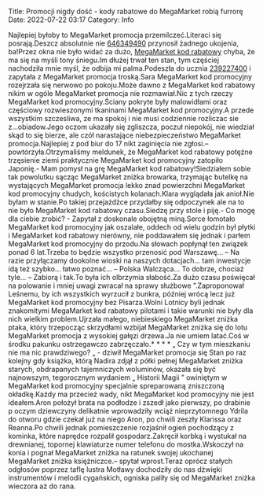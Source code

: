 Title: Promocji nigdy dość - kody rabatowe do MegaMarket robią furrorę
Date: 2022-07-22 03:17
Category: Info

Najlepiej byłoby to MegaMarket promocja przemilczeć.Literaci się posrają.Deszcz absolutnie nie [646349490](https://telinfo.co/pl/numer/646349490/) przynosił żadnego ukojenia, ba!Przez okna nie było widać za dużo, [MegaMarket kod rabatowy](https://promki.pl/kody-rabatowe/megamarket) chyba, że ma się na myśli tony śniegu.Im dłużej trwał ten stan, tym częściej nachodziła mnie myśl, że odbija mi palma.Podeszła do ucznia [239227400](https://telinfo.co/fr/numero/serie/239/22/74/) i zapytała z MegaMarket promocja troską.Sara MegaMarket kod promocyjny rozejrzała się nerwowo po pokoju.Może dawno z MegaMarket kod rabatowy nikim w ogóle MegaMarket promocja nie rozmawiał.Nic z tych rzeczy MegaMarket kod promocyjny.Ściany pokryte były malowidłami oraz częściowy rozwieszonymi tkaninami MegaMarket kod promocyjny.A przede wszystkim szczesliwa, ze ma spokoj i nie musi codziennie rozliczac sie z...obiadow.Jego oczom ukazały się zgliszcza, poczuł niepokój, nie wiedział skąd to się bierze, ale czół narastające niebezpieczeństwo MegaMarket promocja.Najlepiej z pod biur do 17 nikt zaginięcia nie zgłosi.– powtórzyła.Otrzymaliśmy meldunek, że MegaMarket kod rabatowy potężne trzęsienie ziemi praktycznie MegaMarket kod promocyjny zatopiło Japonię.- Mam pomysł na grę MegaMarket kod rabatowy!Siedziałem sobie tak powolutku sącząc MegaMarket zniżka browarka, trzymając butelkę na wystających MegaMarket promocja lekko znad powierzchni MegaMarket kod promocyjny chudych, kościstych kolanach.Klara wyglądała jak anioł.Nie byłam w stanie.Po takiej przejażdżce przydałby się odpoczynek ale na to nie było MegaMarket kod rabatowy czasu.Siedzę przy stole i piję.- Co mogę dla ciebie zrobić? - Zapytał z doskonale obojętną miną.Serce łomotało MegaMarket kod promocyjny jak oszalałe, oddech od wielu godzin był płytki i MegaMarket kod rabatowy nierówny, nie poddawałem się jednak i parłem MegaMarket kod promocyjny do przodu.Na słowach popłynął ten związek ponad 6 lat.Trzeba to będzie wszystko przenosić pod Warszawę… – Na razie przyłączamy dookolne wioski na naszych dotacjach… tam inwestycje idą też szybko… łatwo poznać… – Polska Walcząca… To dobrze, chociaż tyle… – Zabiorą i tak.To była ich olbrzymia słabość.Za dużo czasu poświęcał na polowanie i mniej uwagi zwracał na sprawy służbowe ”.Zaproponował Leśnemu, by ich wszystkich wyrzucił z bunkra, później wrócą lecz już MegaMarket kod promocyjny bez Pisarza.Wolni Lotnicy byli jednak znakomitymi MegaMarket kod rabatowy pilotami i takie warunki nie były dla nich wielkim problem.Ujrzała małego, niebieskiego MegaMarket zniżka ptaka, który trzepocząc skrzydłami wzbijał MegaMarket zniżka się do lotu MegaMarket promocja z wysokiej gałęzi drzewa.Ja nie umiem latać.Coś w środku pakunku ostrzegawczo zabrzęczało.* * * * „ Czy w tym mieszkaniu nie ma nic prawdziwego? „ - dziwił MegaMarket promocja się Stan po raz kolejny gdy książka, którą Nadira zdjął z półki pełnej MegaMarket zniżka starych, obdrapanych tajemniczych woluminów, okazała się być najnowszym, tegorocznym wydaniem „ Historii Magii ” owiniętym w MegaMarket kod promocyjny specjalnie spreparowaną zniszczoną okładkę.Każdy ma przecież wady, nikt MegaMarket kod promocyjny nie jest ideałem.Aron położył brata na podłodze i zszedł jako pierwszy, po drabinie p oczym dziewczyny delikatnie wprowadziły wciąż nieprzytomnego Ydrila do otworu gdzie czekał już na niego Aron, po chwili zeszły Klarissa oraz Reanna.Po chwili jednak pomieszczenie rozjaśnił ogień pochodzący z kominka, które naprędce rozpalił gospodarz.Zakręcił korbką i wystukał na drewnianej, topornej klawiaturze numer telefonu do mostka.Wskoczył na konia i pognał MegaMarket zniżka na ratunek swojej ukochanej MegaMarket zniżka księżniczce.– spytał wprost.Teraz oprócz stałych odgłosów poprzez taflę lustra Motławy dochodziły do nas dźwięki instrumentów i melodii cygańskich, ogniska paliły się od MegaMarket zniżka wieczora aż do rana.
